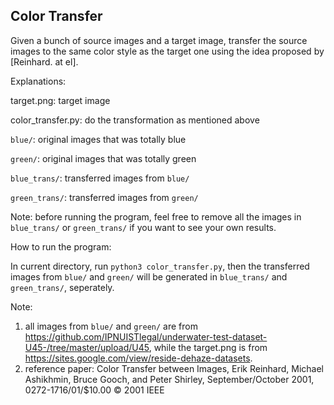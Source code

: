 ## Color Transfer
Given a bunch of source images and a target image, transfer the source images to the same color style as the target one using the idea proposed by [Reinhard. at el].


Explanations:

target.png: target image

color_transfer.py: do the transformation as mentioned above

`blue/`: original images that was totally blue

`green/`: original images that was totally green

`blue_trans/`: transferred images from `blue/`

`green_trans/`: transferred images from `green/`

Note: before running the program, feel free to remove all the images in `blue_trans/` or `green_trans/` if you want to see your own results.


How to run the program:

In current directory, run `python3 color_transfer.py`, then the transferred images from `blue/` and `green/` will be generated in `blue_trans/` and `green_trans/`, seperately.

Note: 
1. all images from `blue/` and `green/` are from https://github.com/IPNUISTlegal/underwater-test-dataset-U45-/tree/master/upload/U45, while the target.png is from https://sites.google.com/view/reside-dehaze-datasets.
2. reference paper: Color Transfer between Images, Erik Reinhard, Michael Ashikhmin, Bruce Gooch, and Peter Shirley, September/October 2001, 0272-1716/01/$10.00 © 2001 IEEE


